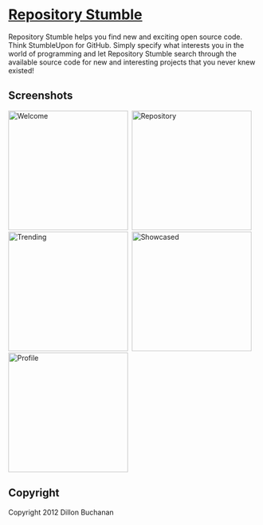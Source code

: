 # [Repository Stumble](https://github.com/thedillonb/RepoStumble)

Repository Stumble helps you find new and exciting open source code. Think StumbleUpon for GitHub. Simply specify what interests you in the world of programming and let Repository Stumble search through the available source code for new and interesting projects that you never knew existed!

## Screenshots

<img alt="Welcome" src="https://raw.github.com/thedillonb/RepoStumble/master/Screenshots/ios1.png" width="240">&nbsp;
<img alt="Repository" src="https://raw.github.com/thedillonb/RepoStumble/master/Screenshots/ios2.png" width="240">&nbsp;
<img alt="Trending" src="https://raw.github.com/thedillonb/RepoStumble/master/Screenshots/ios3.png" width="240">&nbsp;
<img alt="Showcased" src="https://raw.github.com/thedillonb/RepoStumble/master/Screenshots/ios4.png" width="240">&nbsp;
<img alt="Profile" src="https://raw.github.com/thedillonb/RepoStumble/master/Screenshots/ios5.png" width="240">


## Copyright
Copyright 2012 Dillon Buchanan
